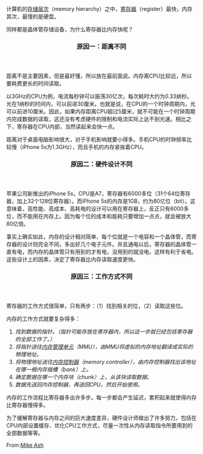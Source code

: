 
<section><p>计算机的<a href="http://zh.wikipedia.org/wiki/%E5%AD%98%E5%82%A8%E5%B1%82%E6%AC%A1" target="blank">存储层次</a>（memory hierarchy）之中，<a href="http://zh.wikipedia.org/wiki/%E5%AF%84%E5%AD%98%E5%99%A8">寄存器</a>（register）最快，内存其次，最慢的是硬盘。</p></section>
<section><p>同样都是晶体管存储设备，为什么寄存器比内存快呢？</p></section>
<header><h3>原因一：距离不同</h3></header>
<section><p>距离不是主要因素，但是最好懂，所以放在最前面说。内存离CPU比较远，所以要耗费更长的时间读取。</p><p>以3GHz的CPU为例，电流每秒钟可以振荡30亿次，每次耗时大约为0.33纳秒。光在1纳秒的时间内，可以前进30厘米。也就是说，在CPU的一个时钟周期内，光可以前进10厘米。因此，如果内存距离CPU超过5厘米，就不可能在一个时钟周期内完成数据的读取，这还没有考虑硬件的限制和电流实际上达不到光速。相比之下，寄存器在CPU内部，当然读起来会快一点。</p><p>距离对于桌面电脑影响很大，对于手机影响就要小得多。手机CPU的时钟频率比较慢（iPhone 5s为1.3GHz），而且手机的内存紧挨着CPU。</p></section>
<header><h3>原因二：硬件设计不同</h3></header>
<section><p>苹果公司新推出的iPhone 5s，CPU是A7，寄存器有6000多位（31个64位寄存器，加上32个128位寄存器）。而iPhone 5s的内存是1GB，约为80亿位（bit）。这意味着，高性能、高成本、高耗电的设计可以用在寄存器上，反正只有6000多位，而不能用在内存上。因为每个位的成本和能耗只要增加一点点，就会被放大80亿倍。</p><p>事实上确实如此，内存的设计相对简单，每个位就是一个电容和一个晶体管，而寄存器的设计则完全不同，多出好几个电子元件。并且通电以后，寄存器的晶体管一直有电，而内存的晶体管只有用到的才有电，没用到的就没电，这样有利于省电。这些设计上的因素，决定了寄存器比内存读取速度更快。</p></section>
<header><h3>原因三：工作方式不同</h3></header>
<section><p>寄存器的工作方式很简单，只有两步：（1）找到相关的位，（2）读取这些位。</p><p>内存的工作方式就要复杂得多：</p><p><ol><li><i>找到数据的指针。（指针可能存放在寄存器内，所以这一步就已经包括寄存器的全部工作了。）</i></li><li><i>将指针送往<a href="http://zh.wikipedia.org/wiki/%E5%86%85%E5%AD%98%E7%AE%A1%E7%90%86%E5%8D%95%E5%85%83">内存管理单元</a>（MMU），由MMU将虚拟的内存地址翻译成实际的物理地址。</i></li><li><i>将物理地址送往<a href="http://en.wikipedia.org/wiki/Memory_controller">内存控制器</a>（memory controller），由内存控制器找出该地址在哪一根内存插槽（bank）上。</i></li><li><i>确定数据在哪一个内存块（chunk）上，从该块读取数据。</i></li><li><i>数据先送回内存控制器，再送回CPU，然后开始使用。</i></li></ol></p><p>内存的工作流程比寄存器多出许多步。每一步都会产生延迟，累积起来就使得内存比寄存器慢得多。</p><p>为了缓解寄存器与内存之间的巨大速度差异，硬件设计师做出了许多努力，包括在CPU内部设置缓存、优化CPU工作方式，尽量一次性从内存读取指令所要用到的全部数据等等。</p></section>

<footer>From:<a href="http://www.mikeash.com/pyblog/friday-qa-2013-10-11-why-registers-are-fast-and-ram-is-slow.html">Mike Ash</a></footer>
